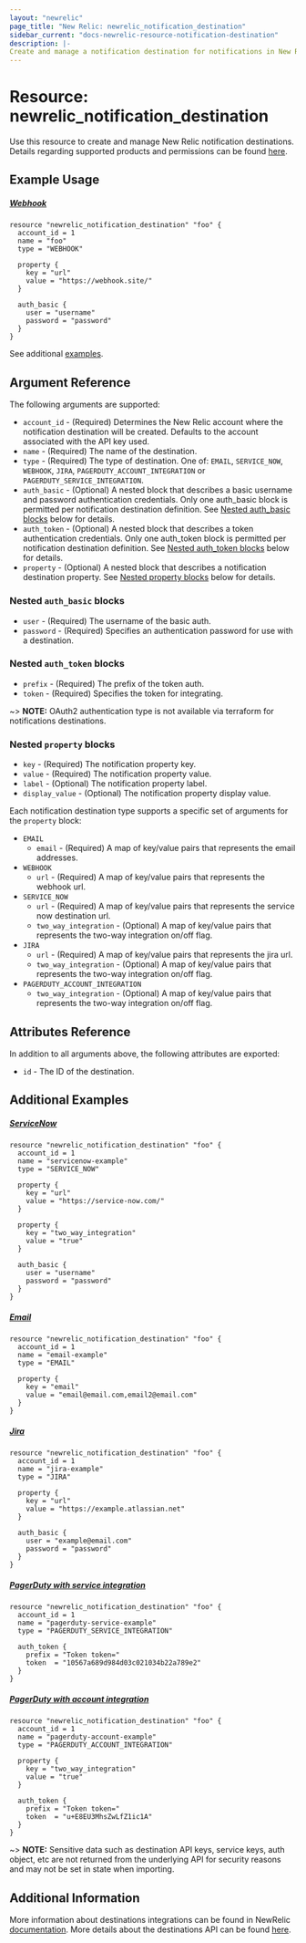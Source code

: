 ```yaml
---
layout: "newrelic"
page_title: "New Relic: newrelic_notification_destination"
sidebar_current: "docs-newrelic-resource-notification-destination"
description: |-
Create and manage a notification destination for notifications in New Relic.
---
```


# Resource: newrelic\_notification\_destination

Use this resource to create and manage New Relic notification destinations. Details regarding supported products and permissions can be found [here](https://docs.newrelic.com/docs/alerts-applied-intelligence/notifications/destinations).

## Example Usage

##### [Webhook](https://docs.newrelic.com/docs/alerts-applied-intelligence/notifications/notification-integrations/#webhook)
```hcl
resource "newrelic_notification_destination" "foo" {
  account_id = 1
  name = "foo"
  type = "WEBHOOK"

  property {
    key = "url"
    value = "https://webhook.site/"
  }

  auth_basic {
    user = "username"
    password = "password"
  }
}
```
See additional [examples](#additional-examples).

## Argument Reference

The following arguments are supported:

* `account_id` - (Required) Determines the New Relic account where the notification destination will be created. Defaults to the account associated with the API key used.
* `name` - (Required) The name of the destination.
* `type` - (Required) The type of destination.  One of: `EMAIL`, `SERVICE_NOW`, `WEBHOOK`, `JIRA`, `PAGERDUTY_ACCOUNT_INTEGRATION` or `PAGERDUTY_SERVICE_INTEGRATION`.
* `auth_basic` - (Optional) A nested block that describes a basic username and password authentication credentials. Only one auth_basic block is permitted per notification destination definition.  See [Nested auth_basic blocks](#nested-auth_basic-blocks) below for details.
* `auth_token` - (Optional) A nested block that describes a token authentication credentials. Only one auth_token block is permitted per notification destination definition.  See [Nested auth_token blocks](#nested-auth_token-blocks) below for details.
* `property` - (Optional) A nested block that describes a notification destination property. See [Nested property blocks](#nested-property-blocks) below for details.

### Nested `auth_basic` blocks

* `user` - (Required) The username of the basic auth.
* `password` - (Required) Specifies an authentication password for use with a destination.

### Nested `auth_token` blocks

* `prefix` - (Required) The prefix of the token auth.
* `token` - (Required) Specifies the token for integrating.

~> **NOTE:** OAuth2 authentication type is not available via terraform for notifications destinations.

### Nested `property` blocks

* `key` - (Required) The notification property key.
* `value` - (Required) The notification property value.
* `label` - (Optional) The notification property label.
* `display_value` - (Optional) The notification property display value.

Each notification destination type supports a specific set of arguments for the `property` block:

* `EMAIL`
  * `email` - (Required) A map of key/value pairs that represents the email addresses.
* `WEBHOOK`
  * `url` - (Required) A map of key/value pairs that represents the webhook url.
* `SERVICE_NOW`
  * `url` - (Required) A map of key/value pairs that represents the service now destination url.
  * `two_way_integration` - (Optional) A map of key/value pairs that represents the two-way integration on/off flag.
* `JIRA`
  * `url` - (Required) A map of key/value pairs that represents the jira url.
  * `two_way_integration` - (Optional) A map of key/value pairs that represents the two-way integration on/off flag.
* `PAGERDUTY_ACCOUNT_INTEGRATION`
  * `two_way_integration` - (Optional) A map of key/value pairs that represents the two-way integration on/off flag.

## Attributes Reference

In addition to all arguments above, the following attributes are exported:

* `id` - The ID of the destination.

## Additional Examples

##### [ServiceNow](https://docs.newrelic.com/docs/alerts-applied-intelligence/notifications/notification-integrations/#servicenow)

```hcl
resource "newrelic_notification_destination" "foo" {
  account_id = 1
  name = "servicenow-example"
  type = "SERVICE_NOW"

  property {
    key = "url"
    value = "https://service-now.com/"
  }

  property {
    key = "two_way_integration"
    value = "true"
  }

  auth_basic {
    user = "username"
    password = "password"
  }
}
```

##### [Email](https://docs.newrelic.com/docs/alerts-applied-intelligence/notifications/notification-integrations/#email)
```hcl
resource "newrelic_notification_destination" "foo" {
  account_id = 1
  name = "email-example"
  type = "EMAIL"

  property {
    key = "email"
    value = "email@email.com,email2@email.com"
  }
}
```

##### [Jira](https://docs.newrelic.com/docs/alerts-applied-intelligence/notifications/notification-integrations/#jira)
```hcl
resource "newrelic_notification_destination" "foo" {
  account_id = 1
  name = "jira-example"
  type = "JIRA"

  property {
    key = "url"
    value = "https://example.atlassian.net"
  }

  auth_basic {
    user = "example@email.com"
    password = "password"
  }
}
```

##### [PagerDuty with service integration](https://docs.newrelic.com/docs/alerts-applied-intelligence/notifications/notification-integrations/#pagerduty-sli)
```hcl
resource "newrelic_notification_destination" "foo" {
  account_id = 1
  name = "pagerduty-service-example"
  type = "PAGERDUTY_SERVICE_INTEGRATION"

  auth_token {
    prefix = "Token token="
    token  = "10567a689d984d03c021034b22a789e2"
  }
}
```

##### [PagerDuty with account integration](https://docs.newrelic.com/docs/alerts-applied-intelligence/notifications/notification-integrations/#pagerduty-ali)
```hcl
resource "newrelic_notification_destination" "foo" {
  account_id = 1
  name = "pagerduty-account-example"
  type = "PAGERDUTY_ACCOUNT_INTEGRATION"

  property {
    key = "two_way_integration"
    value = "true"
  }

  auth_token {
    prefix = "Token token="
    token  = "u+E8EU3MhsZwLfZ1ic1A"
  }
}
``` 


~> **NOTE:** Sensitive data such as destination API keys, service keys, auth object, etc are not returned from the underlying API for security reasons and may not be set in state when importing.

## Additional Information
More information about destinations integrations can be found in NewRelic [documentation](https://docs.newrelic.com/docs/alerts-applied-intelligence/notifications/notification-integrations/).
More details about the destinations API can be found [here](https://docs.newrelic.com/docs/apis/nerdgraph/examples/nerdgraph-api-notifications-destinations).

